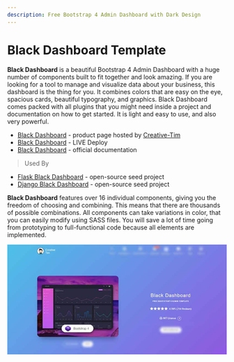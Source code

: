 ```yaml
---
description: Free Bootstrap 4 Admin Dashboard with Dark Design
---
```


# Black Dashboard Template

**Black Dashboard** is a beautiful Bootstrap 4 Admin Dashboard with a huge number of components built to fit together and look amazing. If you are looking for a tool to manage and visualize data about your business, this dashboard is the thing for you. It combines colors that are easy on the eye, spacious cards, beautiful typography, and graphics. Black Dashboard comes packed with all plugins that you might need inside a project and documentation on how to get started. It is light and easy to use, and also very powerful.

* [Black Dashboard](https://bit.ly/2L0W6Z7) - product page hosted by [Creative-Tim](../partners/creative-tim.md)
* [Black Dashboard](https://bit.ly/33cmpRA) - LIVE Deploy
* [Black Dashboard](https://bit.ly/3tj1fMc) - official documentation

> Used By

* [Flask Black Dashboard](../../products/flask-dashboards/black-dashboard.md) - open-source seed project
* [Django Black Dashboard](../../products/django-dashboards/black-dashboard.md) - open-source seed project

**Black Dashboard** features over 16 individual components, giving you the freedom of choosing and combining. This means that there are thousands of possible combinations. All components can take variations in color, that you can easily modify using SASS files. You will save a lot of time going from prototyping to full-functional code because all elements are implemented.

![Bootstrap Template - Black Dashboard](../../.gitbook/assets/docs-cover-black-dashboard.jpg)



